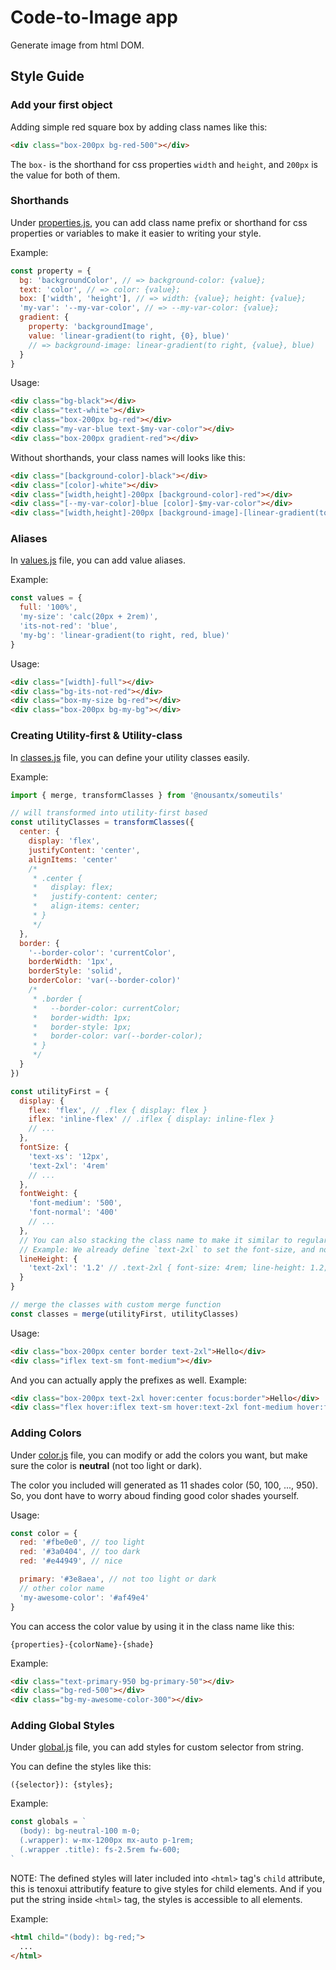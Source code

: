 # Code-to-Image app

Generate image from html DOM.

## Style Guide

### Add your first object

Adding simple red square box by adding class names like this:

```html
<div class="box-200px bg-red-500"></div>
```

The `box-` is the shorthand for css properties `width` and `height`, and `200px` is the value for both of them.

### Shorthands

Under [properties.js](./src/styles/lib/properties.js), you can add class name prefix or shorthand for css properties or variables to make it easier to writing your style.

Example:

```javascript
const property = {
  bg: 'backgroundColor', // => background-color: {value};
  text: 'color', // => color: {value};
  box: ['width', 'height'], // => width: {value}; height: {value};
  'my-var': '--my-var-color', // => --my-var-color: {value};
  gradient: {
    property: 'backgroundImage',
    value: 'linear-gradient(to right, {0}, blue)'
    // => background-image: linear-gradient(to right, {value}, blue)
  }
}
```

Usage:

```html
<div class="bg-black"></div>
<div class="text-white"></div>
<div class="box-200px bg-red"></div>
<div class="my-var-blue text-$my-var-color"></div>
<div class="box-200px gradient-red"></div>
```

Without shorthands, your class names will looks like this:

```html
<div class="[background-color]-black"></div>
<div class="[color]-white"></div>
<div class="[width,height]-200px [background-color]-red"></div>
<div class="[--my-var-color]-blue [color]-$my-var-color"></div>
<div class="[width,height]-200px [background-image]-[linear-gradient(to_right,_red,_blue)]"></div>
```

### Aliases

In [values.js](./src/styles/lib/values.js) file, you can add value aliases.

Example:

```javascript
const values = {
  full: '100%',
  'my-size': 'calc(20px + 2rem)',
  'its-not-red': 'blue',
  'my-bg': 'linear-gradient(to right, red, blue)'
}
```

Usage:

```html
<div class="[width]-full"></div>
<div class="bg-its-not-red"></div>
<div class="box-my-size bg-red"></div>
<div class="box-200px bg-my-bg"></div>
```

### Creating Utility-first & Utility-class

In [classes.js](./src/styles/lib/classes.js) file, you can define your utility classes easily.

Example:

```javascript
import { merge, transformClasses } from '@nousantx/someutils'

// will transformed into utility-first based
const utilityClasses = transformClasses({
  center: {
    display: 'flex',
    justifyContent: 'center',
    alignItems: 'center'
    /*
     * .center {
     *   display: flex;
     *   justify-content: center;
     *   align-items: center;
     * }
     */
  },
  border: {
    '--border-color': 'currentColor',
    borderWidth: '1px',
    borderStyle: 'solid',
    borderColor: 'var(--border-color)'
    /*
     * .border {
     *   --border-color: currentColor;
     *   border-width: 1px;
     *   border-style: 1px;
     *   border-color: var(--border-color);
     * }
     */
  }
})

const utilityFirst = {
  display: {
    flex: 'flex', // .flex { display: flex }
    iflex: 'inline-flex' // .iflex { display: inline-flex }
    // ...
  },
  fontSize: {
    'text-xs': '12px',
    'text-2xl': '4rem'
    // ...
  },
  fontWeight: {
    'font-medium': '500',
    'font-normal': '400'
    // ...
  },
  // You can also stacking the class name to make it similar to regular css.
  // Example: We already define `text-2xl` to set the font-size, and now lets add the lineHeight as well.
  lineHeight: {
    'text-2xl': '1.2' // .text-2xl { font-size: 4rem; line-height: 1.2; }
  }
}

// merge the classes with custom merge function
const classes = merge(utilityFirst, utilityClasses)
```

Usage:

```html
<div class="box-200px center border text-2xl">Hello</div>
<div class="iflex text-sm font-medium"></div>
```

And you can actually apply the prefixes as well. Example:

```html
<div class="box-200px text-2xl hover:center focus:border">Hello</div>
<div class="flex hover:iflex text-sm hover:text-2xl font-medium hover:font-normal"></div>
```

### Adding Colors

Under [color.js](./src/styles/lib/color.js) file, you can modify or add the colors you want, but make sure the color is **neutral** (not too light or dark).

The color you included will generated as 11 shades color (50, 100, ..., 950). So, you dont have to worry aboud finding good color shades yourself.

Usage:

```javascript
const color = {
  red: '#fbe0e0', // too light
  red: '#3a0404', // too dark
  red: '#e44949', // nice

  primary: '#3e8aea', // not too light or dark
  // other color name
  'my-awesome-color': '#af49e4'
}
```

You can access the color value by using it in the class name like this:

```
{properties}-{colorName}-{shade}
```

Example:

```html
<div class="text-primary-950 bg-primary-50"></div>
<div class="bg-red-500"></div>
<div class="bg-my-awesome-color-300"></div>
```

### Adding Global Styles

Under [global.js](./src/styles/lib/global.js) file, you can add styles for custom selector from string.

You can define the styles like this:

```
({selector}): {styles};
```

Example:

```javascript
const globals = `
  (body): bg-neutral-100 m-0;
  (.wrapper): w-mx-1200px mx-auto p-1rem;
  (.wrapper .title): fs-2.5rem fw-600;
`
```

NOTE: The defined styles will later included into `<html>` tag's `child` attribute, this is tenoxui attributify feature to give styles for child elements. And if you put the string inside `<html>` tag, the styles is accessible to all elements.

Example:

```html
<html child="(body): bg-red;">
  ...
</html>
```
